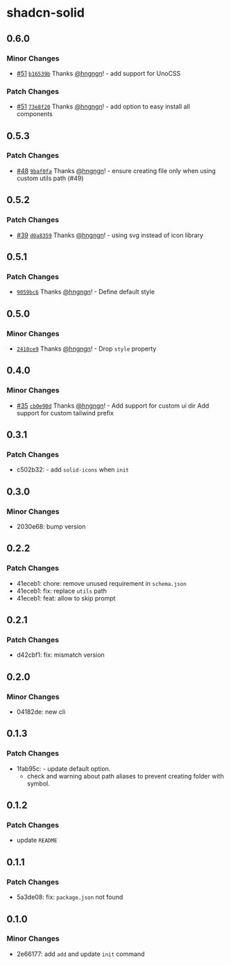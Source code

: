 # shadcn-solid

## 0.6.0

### Minor Changes

- [#51](https://github.com/hngngn/shadcn-solid/pull/51) [`b16539b`](https://github.com/hngngn/shadcn-solid/commit/b16539b562ec1bb2c9ff841ad42754f64a554c3b) Thanks [@hngngn](https://github.com/hngngn)! - add support for UnoCSS

### Patch Changes

- [#51](https://github.com/hngngn/shadcn-solid/pull/51) [`73e8f20`](https://github.com/hngngn/shadcn-solid/commit/73e8f20b119ba83c370a5b8051e64d338414315d) Thanks [@hngngn](https://github.com/hngngn)! - add option to easy install all components

## 0.5.3

### Patch Changes

- [#48](https://github.com/hngngn/shadcn-solid/pull/48) [`9baf0fa`](https://github.com/hngngn/shadcn-solid/commit/9baf0fa74c21a6aaa76b2f8875ab01f04eaecd48) Thanks [@hngngn](https://github.com/hngngn)! - ensure creating file only when using custom utils path (#49)

## 0.5.2

### Patch Changes

- [#39](https://github.com/hngngn/shadcn-solid/pull/39) [`d0a8359`](https://github.com/hngngn/shadcn-solid/commit/d0a8359f0b7a76e3ed03d6074792ca37f19ee71b) Thanks [@hngngn](https://github.com/hngngn)! - using svg instead of icon library

## 0.5.1

### Patch Changes

- [`9059bc6`](https://github.com/hngngn/shadcn-solid/commit/9059bc600d0327ed9a3a4dba64fd91e6d0277d9a) Thanks [@hngngn](https://github.com/hngngn)! - Define default style

## 0.5.0

### Minor Changes

- [`2410ce9`](https://github.com/hngngn/shadcn-solid/commit/2410ce939857cb63b9c6d1891969b5da2064caa9) Thanks [@hngngn](https://github.com/hngngn)! - Drop `style` property

## 0.4.0

### Minor Changes

- [#35](https://github.com/hngngn/shadcn-solid/pull/35) [`cb0e90d`](https://github.com/hngngn/shadcn-solid/commit/cb0e90da855b5cfd91725cc7e2b08e331beb877c) Thanks [@hngngn](https://github.com/hngngn)! - Add support for custom ui dir
  Add support for custom tailwind prefix

## 0.3.1

### Patch Changes

- c502b32: - add `solid-icons` when `init`

## 0.3.0

### Minor Changes

- 2030e68: bump version

## 0.2.2

### Patch Changes

- 41eceb1: chore: remove unused requirement in `schema.json`
- 41eceb1: fix: replace `utils` path
- 41eceb1: feat: allow to skip prompt

## 0.2.1

### Patch Changes

- d42cbf1: fix: mismatch version

## 0.2.0

### Minor Changes

- 04182de: new cli

## 0.1.3

### Patch Changes

- 1fab95c: - update default option.
  - check and warning about path aliases to prevent creating folder with symbol.

## 0.1.2

### Patch Changes

- update `README`

## 0.1.1

### Patch Changes

- 5a3de08: fix: `package.json` not found

## 0.1.0

### Minor Changes

- 2e66177: add `add` and update `init` command
